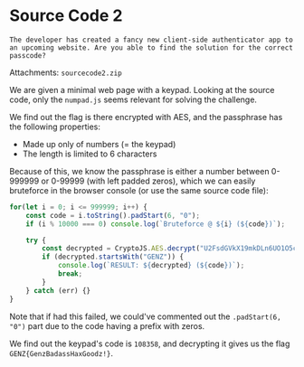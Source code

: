 # Source Code 2
```
The developer has created a fancy new client-side authenticator app to an upcoming website. Are you able to find the solution for the correct passcode?
```
Attachments: `sourcecode2.zip`  

We are given a minimal web page with a keypad. Looking at the source code, only the `numpad.js` seems relevant for solving the challenge.

We find out the flag is there encrypted with AES, and the passphrase has the following properties:
* Made up only of numbers (= the keypad)
* The length is limited to 6 characters

Because of this, we know the passphrase is either a number between 0-999999 or 0-99999 (with left padded zeros), which we can easily bruteforce in the browser console (or use the same source code file):
```js
for(let i = 0; i <= 999999; i++) {
    const code = i.toString().padStart(6, "0");
    if (i % 10000 === 0) console.log(`Bruteforce @ ${i} (${code})`);

    try {
        const decrypted = CryptoJS.AES.decrypt("U2FsdGVkX19mkDLn6UO1O5cEEREmBiHo+gKMHyJklmvI9Miuc+U7CKhfuXiN0nGF", code).toString(CryptoJS.enc.Utf8);
        if (decrypted.startsWith("GENZ")) {
            console.log(`RESULT: ${decrypted} (${code})`);
            break;
        }
    } catch (err) {}
}
```
Note that if had this failed, we could've commented out the `.padStart(6, "0")` part due to the code having a prefix with zeros.

We find out the keypad's code is `108358`, and decrypting it gives us the flag `GENZ{GenzBadassHaxGoodz!}`.